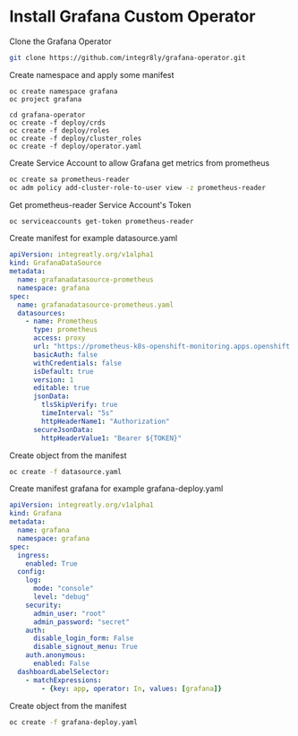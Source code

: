 # Install Grafana Custom Operator

Clone the Grafana Operator
```bash
git clone https://github.com/integr8ly/grafana-operator.git
```

Create namespace and apply some manifest
```
oc create namespace grafana
oc project grafana

cd grafana-operator
oc create -f deploy/crds
oc create -f deploy/roles
oc create -f deploy/cluster_roles
oc create -f deploy/operator.yaml
```

Create Service Account to allow Grafana get metrics from prometheus
```bash
oc create sa prometheus-reader
oc adm policy add-cluster-role-to-user view -z prometheus-reader
```

Get prometheus-reader Service Account's Token
```bash
oc serviceaccounts get-token prometheus-reader
```

Create manifest for example datasource.yaml
```yaml
apiVersion: integreatly.org/v1alpha1
kind: GrafanaDataSource
metadata:
  name: grafanadatasource-prometheus
  namespace: grafana
spec:
  name: grafanadatasource-prometheus.yaml
  datasources:
    - name: Prometheus
      type: prometheus
      access: proxy
      url: "https://prometheus-k8s-openshift-monitoring.apps.openshift.podX.io"
      basicAuth: false
      withCredentials: false
      isDefault: true
      version: 1
      editable: true
      jsonData:
        tlsSkipVerify: true
        timeInterval: "5s"
        httpHeaderName1: "Authorization"
      secureJsonData:
        httpHeaderValue1: "Bearer ${TOKEN}"
```

Create object from the manifest
```bash
oc create -f datasource.yaml
```

Create manifest grafana for example grafana-deploy.yaml
```yaml
apiVersion: integreatly.org/v1alpha1
kind: Grafana
metadata:
  name: grafana
  namespace: grafana
spec:
  ingress:
    enabled: True
  config:
    log:
      mode: "console"
      level: "debug"
    security:
      admin_user: "root"
      admin_password: "secret"
    auth:
      disable_login_form: False
      disable_signout_menu: True
    auth.anonymous:
      enabled: False
  dashboardLabelSelector:
    - matchExpressions:
        - {key: app, operator: In, values: [grafana]}
```

Create object from the manifest
```bash
oc create -f grafana-deploy.yaml
```

